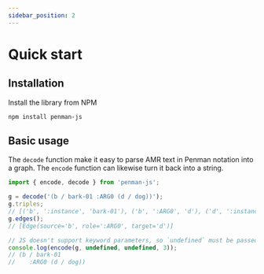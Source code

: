 ```yaml
---
sidebar_position: 2
---
```


# Quick start

## Installation

Install the library from NPM

```
npm install penman-js
```

## Basic usage

The `decode` function make it easy to parse AMR text in Penman notation into a graph. The `encode` function can likewise turn it back into a string.

```js
import { encode, decode } from 'penman-js';

g = decode('(b / bark-01 :ARG0 (d / dog))');
g.triples;
// [('b', ':instance', 'bark-01'), ('b', ':ARG0', 'd'), ('d', ':instance', 'dog')]
g.edges();
// [Edge(source='b', role=':ARG0', target='d')]

// JS doesn't support keyword parameters, so `undefined` must be passed for optional params
console.log(encode(g, undefined, undefined, 3));
// (b / bark-01
//    :ARG0 (d / dog))
```

